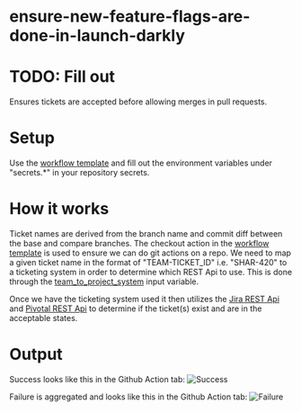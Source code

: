 # ensure-new-feature-flags-are-done-in-launch-darkly

# TODO: Fill out

Ensures tickets are accepted before allowing merges in pull requests.

# Setup

Use the [workflow template](ensure-ticket-status.yml) and fill out the environment variables under "secrets.\*" in your repository secrets.

# How it works

Ticket names are derived from the branch name and commit diff between the base and compare branches. The checkout action in the [workflow template](ensure-ticket-status.yml) is used to ensure we can do git actions on a repo. We need to map a given ticket name in the format of "TEAM-TICKET_ID" i.e. "SHAR-420" to a ticketing system in order to determine which REST Api to use. This is done through the [team_to_project_system](action.yml#L9) input variable.

Once we have the ticketing system used it then utilizes the [Jira REST Api](https://developer.atlassian.com/server/jira/platform/rest-apis/) and [Pivotal REST Api](https://www.pivotaltracker.com/help/api#top) to determine if the ticket(s) exist and are in the acceptable states.

# Output

Success looks like this in the Github Action tab:
![Success](images/SuccessRun.png)

Failure is aggregated and looks like this in the Github Action tab:
![Failure](images/FailureRun.png)
